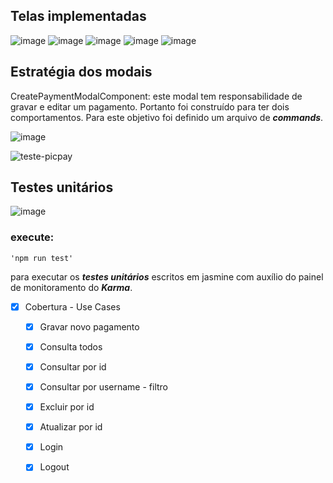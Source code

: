 ## Telas implementadas

![image](https://user-images.githubusercontent.com/20306466/166746677-bc096d03-8c0d-4c9d-b55d-570df073562e.png)
![image](https://user-images.githubusercontent.com/20306466/166747608-23813e8e-dd1f-4ced-a3c9-76af7d59b171.png)
![image](https://user-images.githubusercontent.com/20306466/166747638-8fc450f0-254d-41a6-826f-c05954e09346.png)
![image](https://user-images.githubusercontent.com/20306466/166747655-9f9c14bb-ddf4-4a70-b9a2-e9645588c5c1.png)
![image](https://user-images.githubusercontent.com/20306466/166747673-e421832f-64b3-49f7-8684-7de26458fd9c.png)


## Estratégia dos modais

CreatePaymentModalComponent: este modal tem responsabilidade de gravar e editar um pagamento. Portanto foi construído para ter dois comportamentos. Para este objetivo foi definido um arquivo de ***commands***.

![image](https://user-images.githubusercontent.com/20306466/166748255-3d3d1418-1300-4c0e-a4d3-dadfae73b590.png)

![teste-picpay](https://user-images.githubusercontent.com/20306466/166748533-0ba332a3-5d27-42e5-a634-7f2f9246691c.png)


## Testes unitários

![image](https://user-images.githubusercontent.com/20306466/166746849-d4927907-bee0-44bc-baa2-32a56aea9af8.png)

### execute: 

    'npm run test' 

para executar os ***testes unitários*** escritos em jasmine com auxílio do painel de monitoramento do ***Karma***.

- [x] Cobertura - Use Cases
    - [x] Gravar novo pagamento
    - [x] Consulta todos
    - [x] Consultar por id
    - [x] Consultar por username - filtro
    - [x] Excluir por id
    - [x] Atualizar por id	
    - [x] Login
    - [x] Logout


